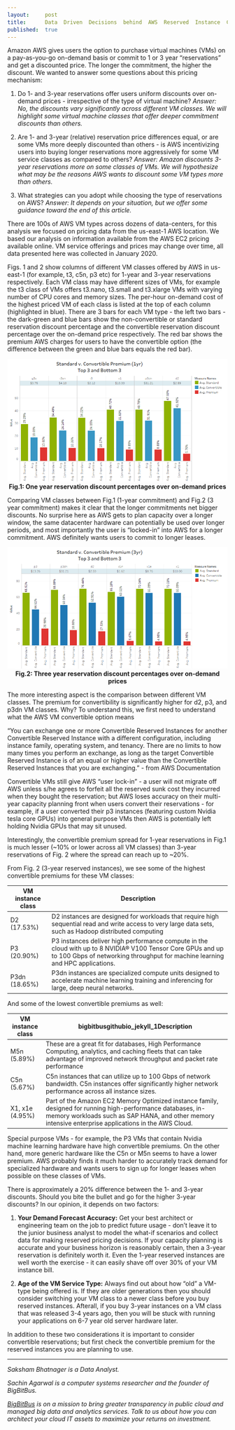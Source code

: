 ```yaml
---
layout:     post
title:      Data  Driven  Decisions  behind  AWS  Reserved  Instance  Commitments
published:  true
---
```


Amazon AWS gives users the option to purchase virtual machines (VMs) on a pay-as-you-go on-demand basis or commit to 1 or 3 year “reservations” and get a discounted price. The longer the commitment, the higher the discount. We wanted to answer some questions about this  pricing mechanism:

  1. Do 1- and 3-year reservations offer users uniform discounts over on-demand prices - irrespective of the type of virtual machine? 
_Answer: No, the discounts vary significantly across different VM classes. We will highlight some virtual machine classes that offer deeper commitment discounts than others._

  2. Are 1- and 3-year (relative) reservation price differences equal, or are some VMs more deeply discounted than others - is AWS incentivizing users into buying longer reservations more aggressively for some VM service classes as compared to others?
_Answer: Amazon discounts 3-year reservations more on some classes of VMs. We will hypothesize what may be the reasons AWS wants to discount some VM types more than others._

  3. What strategies can you adopt while choosing the type of reservations on AWS?
_Answer: It depends on your situation, but we offer some guidance toward the end of this article._

There are 100s of AWS VM types across dozens of data-centers, for this analysis we focused on pricing data from the us-east-1 AWS location. We based our analysis on information available from the AWS EC2 pricing available online. VM service offerings and prices may change over time, all data presented here was collected in January 2020. 

Figs. 1 and 2 show columns of different VM classes offered by AWS in us-east-1 (for example, t3, c5n, p3 etc) for 1-year and 3-year reservations respectively. Each VM class may have different sizes of VMs, for example the t3 class of VMs offers t3.nano, t3.small and t3.xlarge VMs with varying number of CPU cores and memory sizes. The per-hour on-demand cost of the  highest priced VM  of each class is listed at the top of each column (highlighted in blue). There are 3 bars for each VM type -  the left two bars - the dark-green and blue bars show the non-convertible or standard reservation discount percentage and the convertible reservation discount percentage over the on-demand price respectively. The red bar shows the premium AWS charges for users to have the convertible option (the difference between the green and blue bars equals the red bar).


<p align="center">
 <img src="/assets/post11/1yrPrem.png">
 <b>Fig.1: One year reservation discount percentages over on-demand prices </b>
 </p>

Comparing VM classes between Fig.1 (1-year commitment) and Fig.2 (3 year commitment) makes it clear that the longer commitments net bigger discounts. No surprise here as AWS gets to plan capacity over a longer window, the same datacenter hardware can potentially be used over longer periods, and most importantly the user is “locked-in” into AWS for a longer commitment. AWS definitely wants users to commit to longer leases.


<p align="center">
 <img src="/assets/post11/3yrPrem.png">
 <b>Fig.2: Three year reservation discount percentages over on-demand prices </b>
 </p>

The more interesting aspect is the comparison between different VM classes. The premium for convertibility is significantly higher for d2, p3, and p3dn VM classes. Why? To understand this, we first need to understand what the AWS VM convertible option means

“You can exchange one or more Convertible Reserved Instances for another Convertible Reserved Instance with a different configuration, including instance family, operating system, and tenancy. There are no limits to how many times you perform an exchange, as long as the target Convertible Reserved Instance is of an equal or higher value than the Convertible Reserved Instances that you are exchanging.” - from AWS Documentation 

Convertible VMs still give AWS “user lock-in” - a user will not migrate off AWS unless s/he agrees to forfeit all the reserved sunk cost they incurred when they bought the reservation; but AWS loses accuracy on their multi-year capacity planning front when users convert their reservations  - for example, if a user converted their p3 instances (featuring custom Nvidia tesla core GPUs) into general purpose VMs then AWS is potentially left holding Nvidia GPUs that may sit unused.

Interestingly, the convertible premium spread for 1-year reservations  in Fig.1 is much lesser (~10% or lower across all VM classes)  than 3-year reservations of Fig. 2 where the spread can reach up to ~20%. 

From Fig. 2 (3-year reserved instances), we see some of the highest convertible premiums for these VM classes:

| VM instance class | Description                                                                                                                                                                                  |
| ----------------- | -------------------------------------------------------------------------------------------------------------------------------------------------------------------------------------------- |
| D2 (17.53%)       | D2 instances are designed for workloads that require high sequential read and write access to very large data sets, such as Hadoop distributed computing                                     |
| P3 (20.90%)       | P3 instances deliver high performance compute in the cloud with up to 8 NVIDIA® V100 Tensor Core GPUs and up to 100 Gbps of networking throughput for machine learning and HPC applications. |
| P3dn (18.65%)     | P3dn instances are specialized compute units designed to accelerate machine learning training and inferencing for large, deep neural networks.                                               |


And some of the lowest convertible premiums as well:

| VM instance class | bigbitbusgithubio_jekyll_1Description |
| ----------------- | --------------------------------------------------------------------------------------------------------------------------------------------------------------------------- |
| M5n (5.89%)       | These are a great fit for databases, High Performance Computing, analytics, and caching fleets that can take advantage of improved network throughput and packet rate performance                                    |
| C5n (5.67%)       | C5n instances that can utilize up to 100 Gbps of network bandwidth. C5n instances offer significantly higher network performance across all instance sizes.     |
| X1, x1e (4.95%)   | Part of the Amazon EC2 Memory Optimized instance family, designed for running high-performance databases, in-memory workloads such as SAP HANA, and other memory intensive enterprise applications in the AWS Cloud. |


Special purpose VMs - for example, the P3 VMs that contain Nvidia machine learning hardware have high convertible premiums. On the other hand, more generic hardware like the C5n or M5n seems to have a lower premium. AWS probably finds it much harder to accurately track demand for specialized hardware and wants users to sign up for longer leases when possible on these classes of VMs. 

There is approximately a 20% difference between the 1- and 3-year discounts. Should you bite the bullet and go for the higher 3-year discounts? In our opinion, it depends on two factors:

 1. **Your Demand Forecast Accuracy:** Get your best architect or engineering team on the job to predict future usage - don’t leave it to the junior business analyst to model the what-if scenarios and collect data for making reserved pricing decisions. If your capacity planning is accurate and your business horizon is reasonably certain, then a 3-year reservation is definitely worth it. Even the 1-year reserved instances are well worth the exercise - it can easily shave off over 30% of your VM instance bill.

 2. **Age of the VM Service Type:** Always find out about how “old” a VM-type being offered is. If they are older generations then you should consider switching your VM class to a newer class before you buy reserved instances. Afterall, if you buy 3-year instances on a VM class that was released 3-4 years ago, then you will be stuck with running your applications on 6-7 year old server hardware later.

In addition to these two considerations it is important to consider convertible reservations; but first check  the convertible premium for the reserved instances you are planning to use.

---

_Saksham Bhatnager is a Data Analyst._

_Sachin Agarwal is a computer systems researcher and the founder of BigBitBus._

_[BigBitBus](https://www.bigbitbus.com) is on a mission to bring greater transparency in public cloud and managed big data and analytics services. Talk to us about how you can architect your cloud IT assets to maximize your returns on investment._